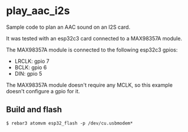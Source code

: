 play_aac_i2s
=====

Sample code to plan an AAC sound on an I2S card.

It was tested with an esp32c3 card connected to a MAX98357A module.

The MAX98357A module is connected to the following esp32c3 gpios:

- LRCLK: gpio 7
- BCLK: gpio 6
- DIN: gpio 5

The MAX98357A module doesn't require any MCLK, so this example doesn't
configure a gpio for it.

Build and flash
---------------

    $ rebar3 atomvm esp32_flash -p /dev/cu.usbmodem*
